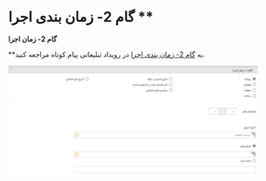 # گام 2- زمان بندی اجرا      **

**گام 2- زمان اجرا**

**به [گام 2- زمان بندی اجرا](../../SMSTools/Advertisement/Step2.md) در رویداد تبلیغاتی پیام کوتاه مراجعه کنید.

 ![](advertising-sendingeventmail-secondstep.png)